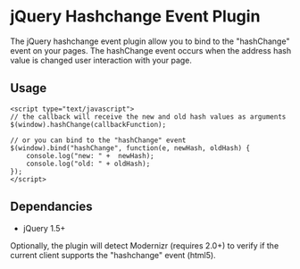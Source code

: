 jQuery Hashchange Event Plugin
==============================

The jQuery hashchange event plugin allow you to bind to the "hashChange" event on your pages. The hashChange
event occurs when the address hash value is changed user interaction with your page.

Usage
-----

    <script type="text/javascript">
    // the callback will receive the new and old hash values as arguments
    $(window).hashChange(callbackFunction);
    
    // or you can bind to the "hashChange" event
    $(window).bind("hashChange", function(e, newHash, oldHash) {
        console.log("new: " +  newHash);
        console.log("old: " + oldHash);
    });
    </script>


Dependancies
------------

 - jQuery 1.5+

Optionally, the plugin will detect Modernizr (requires 2.0+) to verify if the current client
supports the "hashchange" event (html5).



